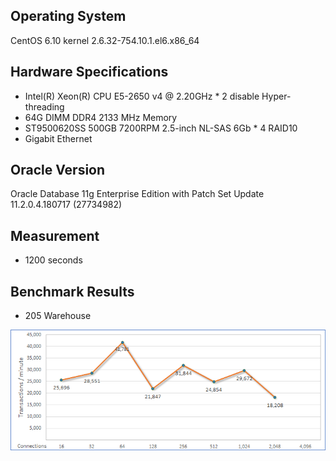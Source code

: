 ## Operating System ##
CentOS 6.10 kernel 2.6.32-754.10.1.el6.x86_64

## Hardware Specifications ##
- Intel(R) Xeon(R) CPU E5-2650 v4 @ 2.20GHz * 2 disable Hyper-threading
- 64G DIMM DDR4 2133 MHz Memory
- ST9500620SS 500GB 7200RPM 2.5-inch NL-SAS 6Gb * 4 RAID10
- Gigabit Ethernet

## Oracle Version ##
Oracle Database 11g Enterprise Edition with Patch Set Update 11.2.0.4.180717 (27734982)

## Measurement ##
- 1200 seconds

## Benchmark Results ##
- 205 Warehouse
<p><img src="https://raw.githubusercontent.com/goldstrike77/Benchmarks/master/TPCC/Oracle/11/Physical/E5-2650v4_sample01/result/w205/w205.png" /></p>
